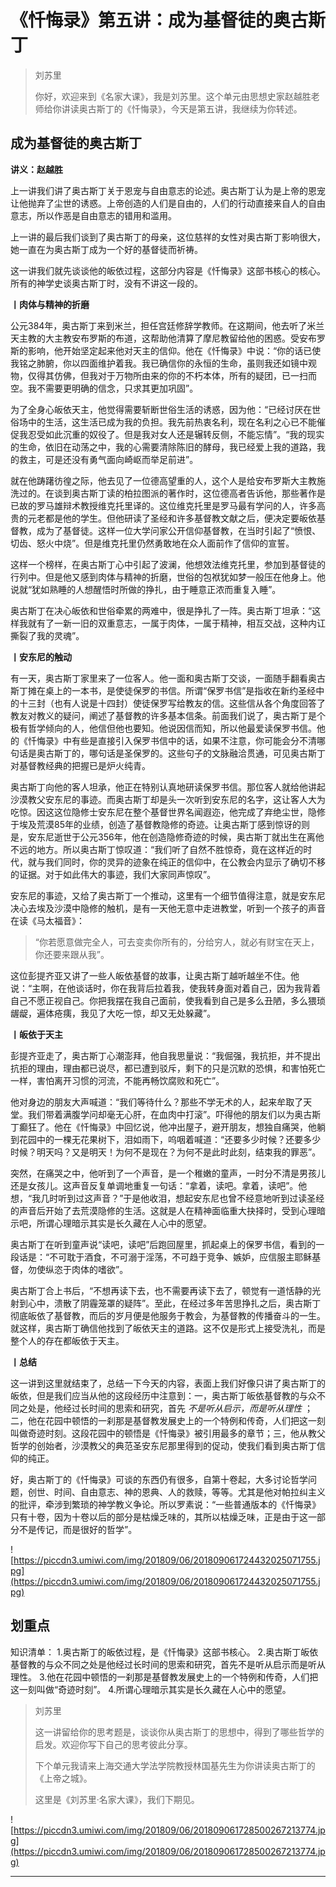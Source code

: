 # 《忏悔录》第五讲：成为基督徒的奥古斯丁

> 刘苏里
> 
> 你好，欢迎来到《名家大课》，我是刘苏里。这个单元由思想史家赵越胜老师给你讲读奥古斯丁的《忏悔录》，今天是第五讲，我继续为你转述。

## 成为基督徒的奥古斯丁

 **讲义：赵越胜**

上一讲我们讲了奥古斯丁关于恩宠与自由意志的论述。奥古斯丁认为是上帝的恩宠让他抛弃了尘世的诱惑。上帝创造的人们是自由的，人们的行动直接来自人的自由意志，所以作恶是自由意志的错用和滥用。

上一讲的最后我们谈到了奥古斯丁的母亲，这位慈祥的女性对奥古斯丁影响很大，她一直在为奥古斯丁成为一个好的基督徒而祈祷。

这一讲我们就先谈谈他的皈依过程，这部分内容是《忏悔录》这部书核心的核心。所有的神学史谈奥古斯丁时，没有不讲这一段的。

 **丨肉体与精神的折磨**

公元384年，奥古斯丁来到米兰，担任宫廷修辞学教师。在这期间，他去听了米兰天主教的大主教安布罗斯的布道，这帮助他清算了摩尼教留给他的困惑。受安布罗斯的影响，他开始坚定起来他对天主的信仰。他在《忏悔录》中说：“你的话已使我铭之肺腑，你以四面维护着我。我已确信你的永恒的生命，虽则我还如镜中观物，仅得其仿佛，但我对于万物所由来的你的不朽本体，所有的疑团，已一扫而空。我不需要更明确的信念，只求其更加巩固”。

为了全身心皈依天主，他觉得需要斩断世俗生活的诱惑，因为他：“已经讨厌在世俗场中的生活，这生活已成为我的负担。我先前热衷名利，现在名利之心已不能催促我忍受如此沉重的奴役了。但是我对女人还是辗转反侧，不能忘情”。“我的现实的生命，依旧在动荡之中，我的心需要清除陈旧的酵母，我已经爱上我的道路，我的救主，可是还没有勇气面向崎岖而举足前进”。

就在他踌躇彷徨之际，他去见了一位德高望重的人，这个人是给安布罗斯大主教施洗过的。在谈到奥古斯丁读的柏拉图派的著作时，这位德高者告诉他，那些著作是已故的罗马雄辩术教授维克托里译的。这位维克托里是罗马最有学问的人，许多高贵的元老都是他的学生。但他研读了圣经和许多基督教文献之后，便决定要皈依基督教，成为了基督徒。这样一位大学问家公开信仰基督教，在当时引起了“愤恨、切齿、怒火中烧”。但是维克托里仍然勇敢地在众人面前作了信仰的宣誓。

这样一个榜样，在奥古斯丁心中引起了波澜，他想效法维克托里，参加到基督徒的行列中。但是他又感到肉体与精神的折磨，世俗的包袱犹如梦一般压在他身上。他说就“犹如熟睡的人想醒悟时所做的挣扎，由于睡意正浓而重复入睡”。

奥古斯丁在决心皈依和世俗牵累的两难中，很是挣扎了一阵。奥古斯丁坦承：“这样我就有了一新一旧的双重意志，一属于肉体，一属于精神，相互交战，这种内讧撕裂了我的灵魂”。

 **丨安东尼的触动**

有一天，奥古斯丁家里来了一位客人。他一面和奥古斯丁交谈，一面随手翻看奥古斯丁摊在桌上的一本书，是使徒保罗的书信。所谓“保罗书信”是指收在新约圣经中的十三封（也有人说是十四封）使徒保罗写给教友的信。这些信从各个角度回答了教友对教义的疑问，阐述了基督教的许多基本信条。前面我们说了，奥古斯丁是个极有哲学倾向的人，他信但他也要知。他说因信而知，所以他最爱读保罗书信。他的《忏悔录》中有些是直接引入保罗书信中的话，如果不注意，你可能会分不清哪句话是奥古斯丁的，哪句话是圣保罗的。这些句子的文脉融洽贯通，可见奥古斯丁对基督教经典的把握已是炉火纯青。

奥古斯丁向他的客人坦承，他正在特别认真地研读保罗书信。那位客人就给他讲起沙漠教父安东尼的事迹。而奥古斯丁却是头一次听到安东尼的名字，这让客人大为吃惊。因这这位隐修士安东尼在整个基督世界名闻遐迩，他完成了弃绝尘世，隐修于埃及荒漠85年的业绩，创造了基督教隐修的奇迹。让奥古斯丁感到惊讶的则是，安东尼逝世于公元356年，他在创造隐修奇迹的时候，奥古斯丁就出生在离他不远的地方。所以奥古斯丁惊叹道：“我们听了自然不胜惊奇，竟在这样近的时代，就与我们同时，你的灵异的迹象在纯正的信仰中，在公教会内显示了确切不移的证据。对于如此伟大的事迹，我们大家同声惊叹”。

安东尼的事迹，又给了奥古斯丁一个推动，这里有一个细节值得注意，就是安东尼决心去埃及沙漠中隐修的触机，是有一天他无意中走进教堂，听到一个孩子的声音在读《马太福音》：

> “你若愿意做完全人，可去变卖你所有的，分给穷人，就必有财宝在天上，你还要来跟从我”。

这位彭提齐亚又讲了一些人皈依基督的故事，让奥古斯丁越听越坐不住。他说：“主啊，在他谈话时，你在我背后拉着我，使我转身面对着自己，因为我背着自己不愿正视自己。你把我摆在我自己面前，使我看到自己是多么丑陋，多么猥琐龌龊，遍体疮痍，我见了大吃一惊，却又无处躲藏”。

 **丨皈依于天主**

彭提齐亚走了，奥古斯丁心潮澎拜，他自我思量说：“我倔强，我抗拒，并不提出抗拒的理由，理由都已说尽，都已遭到驳斥，剩下的只是沉默的恐惧，和害怕死亡一样，害怕离开习惯的河流，不能再畅饮腐败和死亡”。

他对身边的朋友大声喊道：“我们等待什么？那些不学无术的人，起来牟取了天堂。我们带着满腹学问却毫无心肝，在血肉中打滚”。吓得他的朋友们以为奥古斯丁癫狂了。他在《忏悔录》中回忆说，他冲出屋子，避开朋友，想独自痛哭，他躺到花园中的一棵无花果树下，泪如雨下，呜咽着喊道：“还要多少时候？还要多少时候？明天吗？又是明天！为何不是现在？为何不是此时此刻，结束我的罪恶”。

突然，在痛哭之中，他听到了一个声音，是一个稚嫩的童声，一时分不清是男孩儿还是女孩儿。这声音反复单调地重复一句话：“拿着，读吧。拿着，读吧”。他想，“我几时听到过这声音？”于是他收泪，想起安东尼也曾不经意地听到过读圣经的声音后开始了去荒漠隐修的生活。这就是人在精神面临重大抉择时，受到心理暗示吧，所谓心理暗示其实是长久藏在人心中的愿望。

奥古斯丁在听到童声说“读吧，读吧”后跑回屋里，抓起桌上的保罗书信，看到的一段话是：“不可耽于酒食，不可溺于淫荡，不可趋于竞争、嫉妒，应信服主耶稣基督，勿使纵恣于肉体的嗜欲”。

奥古斯丁合上书后，“不想再读下去，也不需要再读下去了，顿觉有一道恬静的光射到心中，溃散了阴霾笼罩的疑阵”。至此，在经过多年苦思挣扎之后，奥古斯丁彻底皈依了基督教，而后的岁月便是他服务于教会，为基督教的传播奋斗的一生。就这样，奥古斯丁确信他找到了皈依天主的道路。这不仅是形式上接受洗礼，而是整个人的存在都皈依于天主。

 **丨总结**

这一讲到这里就结束了，总结一下今天的内容，表面上我们好像只讲了奥古斯丁的皈依，但是我们应当从他的这段经历中注意到：一，奥古斯丁皈依基督教的与众不同之处是，他经过长时间的思索和研究，首先 *不是听从启示，而是听从理性* ；二，他在花园中顿悟的一刹那是基督教发展史上的一个特例和传奇，人们把这一刻叫做奇迹时刻。这段花园中的顿悟是《忏悔录》被引用最多的章节；三，他从教父哲学的创始者，沙漠教父的典范圣安东尼那里得到的促动，使我们看到奥古斯丁信仰的纯正。

好，奥古斯丁的《忏悔录》可谈的东西仍有很多，自第十卷起，大多讨论哲学问题，创世、时间、自由意志、神的恩典、人的救赎，等等。尤其是他对帕拉纠主义的批评，牵涉到繁琐的神学教义争论。所以罗素说：“一些普通版本的《忏悔录》只有十卷，因为十卷以后的部分是枯燥乏味的，其所以枯燥乏味，正是由于这一部分不是传记，而是很好的哲学”。

![https://piccdn3.umiwi.com/img/201809/06/201809061724432025071755.jpg](https://piccdn3.umiwi.com/img/201809/06/201809061724432025071755.jpg)

## 划重点

知识清单：
1.奥古斯丁的皈依过程，是《忏悔录》这部书核心。
2.奥古斯丁皈依基督教的与众不同之处是他经过长时间的思索和研究，首先不是听从启示而是听从理性。
3.他在花园中顿悟的一刹那是基督教发展史上的一个特例和传奇，人们把这一刻叫做“奇迹时刻”。
4.所谓心理暗示其实是长久藏在人心中的愿望。

> 刘苏里
> 
> 这一讲留给你的思考题是，谈谈你从奥古斯丁的思想中，得到了哪些哲学的启发。欢迎你写下自己的思考彼此分享。
> 
> 下个单元我请来上海交通大学法学院教授林国基先生为你讲读奥古斯丁的《上帝之城》。
> 
> 这里是《刘苏里·名家大课》，我们下期见。

![https://piccdn3.umiwi.com/img/201809/06/201809061728500267213774.jpg](https://piccdn3.umiwi.com/img/201809/06/201809061728500267213774.jpg)

---
